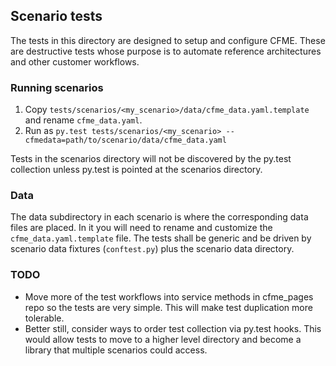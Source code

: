 ## Scenario tests

The tests in this directory are designed to setup and configure CFME. These are destructive tests whose purpose is to automate reference architectures and other customer workflows.

### Running scenarios

1. Copy `tests/scenarios/<my_scenario>/data/cfme_data.yaml.template` and rename `cfme_data.yaml`.
2. Run as `py.test tests/scenarios/<my_scenario> --cfmedata=path/to/scenario/data/cfme_data.yaml`

Tests in the scenarios directory will not be discovered by the py.test collection unless py.test is pointed at the scenarios directory.

### Data

The data subdirectory in each scenario is where the corresponding data files are placed. In it you will need to rename and customize the `cfme_data.yaml.template` file. The tests shall be generic and be driven by scenario data fixtures (`conftest.py`) plus the scenario data directory.

### TODO

 * Move more of the test workflows into service methods in cfme_pages repo so the tests are very simple. This will make test duplication more tolerable.
 * Better still, consider ways to order test collection via py.test hooks. This would allow tests to move to a higher level directory and become a library that multiple scenarios could access.
